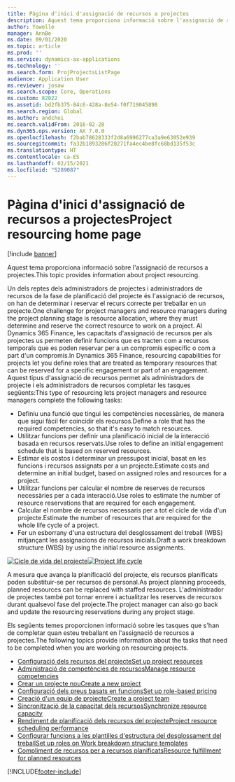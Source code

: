 ```yaml
---
title: Pàgina d'inici d'assignació de recursos a projectes
description: Aquest tema proporciona informació sobre l'assignació de recursos a projectes.
author: Yowelle
manager: AnnBe
ms.date: 09/01/2020
ms.topic: article
ms.prod: ''
ms.service: dynamics-ax-applications
ms.technology: ''
ms.search.form: ProjProjectsListPage
audience: Application User
ms.reviewer: josaw
ms.search.scope: Core, Operations
ms.custom: 82022
ms.assetid: bd2fb375-84c6-428a-8e54-f0f719045898
ms.search.region: Global
ms.author: andchoi
ms.search.validFrom: 2016-02-28
ms.dyn365.ops.version: AX 7.0.0
ms.openlocfilehash: f2bab78628333f2d8a6996277ca3a9e63052e939
ms.sourcegitcommit: fa32b1893286f20271fa4ec4be8fc68bd135f53c
ms.translationtype: HT
ms.contentlocale: ca-ES
ms.lasthandoff: 02/15/2021
ms.locfileid: "5289087"
---
```

# <a name="project-resourcing-home-page"></a><span data-ttu-id="6b21d-103">Pàgina d'inici d'assignació de recursos a projectes</span><span class="sxs-lookup"><span data-stu-id="6b21d-103">Project resourcing home page</span></span>

[!include [banner](../includes/banner.md)]

<span data-ttu-id="6b21d-104">Aquest tema proporciona informació sobre l'assignació de recursos a projectes.</span><span class="sxs-lookup"><span data-stu-id="6b21d-104">This topic provides information about project resourcing.</span></span>

<span data-ttu-id="6b21d-105">Un dels reptes dels administradors de projectes i administradors de recursos de la fase de planificació del projecte és l'assignació de recursos, on han de determinar i reservar el recurs correcte per treballar en un projecte.</span><span class="sxs-lookup"><span data-stu-id="6b21d-105">One challenge for project managers and resource managers during the project planning stage is resource allocation, where they must determine and reserve the correct resource to work on a project.</span></span> <span data-ttu-id="6b21d-106">Al Dynamics 365 Finance, les capacitats d'assignació de recursos per als projectes us permeten definir funcions que es tracten com a recursos temporals que es poden reservar per a un compromís específic o com a part d'un compromís.</span><span class="sxs-lookup"><span data-stu-id="6b21d-106">In Dynamics 365 Finance, resourcing capabilities for projects let you define roles that are treated as temporary resources that can be reserved for a specific engagement or part of an engagement.</span></span> <span data-ttu-id="6b21d-107">Aquest tipus d'assignació de recursos permet als administradors de projecte i els administradors de recursos completar les tasques següents:</span><span class="sxs-lookup"><span data-stu-id="6b21d-107">This type of resourcing lets project managers and resource managers complete the following tasks:</span></span>

- <span data-ttu-id="6b21d-108">Definiu una funció que tingui les competències necessàries, de manera que sigui fàcil fer coincidir els recursos.</span><span class="sxs-lookup"><span data-stu-id="6b21d-108">Define a role that has the required competencies, so that it's easy to match resources.</span></span>
- <span data-ttu-id="6b21d-109">Utilitzar funcions per definir una planificació inicial de la interacció basada en recursos reservats.</span><span class="sxs-lookup"><span data-stu-id="6b21d-109">Use roles to define an initial engagement schedule that is based on reserved resources.</span></span>
- <span data-ttu-id="6b21d-110">Estimar els costos i determinar un pressupost inicial, basat en les funcions i recursos assignats per a un projecte.</span><span class="sxs-lookup"><span data-stu-id="6b21d-110">Estimate costs and determine an initial budget, based on assigned roles and resources for a project.</span></span>
- <span data-ttu-id="6b21d-111">Utilitzar funcions per calcular el nombre de reserves de recursos necessàries per a cada interacció.</span><span class="sxs-lookup"><span data-stu-id="6b21d-111">Use roles to estimate the number of resource reservations that are required for each engagement.</span></span>
- <span data-ttu-id="6b21d-112">Calcular el nombre de recursos necessaris per a tot el cicle de vida d'un projecte.</span><span class="sxs-lookup"><span data-stu-id="6b21d-112">Estimate the number of resources that are required for the whole life cycle of a project.</span></span>
- <span data-ttu-id="6b21d-113">Fer un esborrany d'una estructura del desglossament del treball (WBS) mitjançant les assignacions de recursos inicials.</span><span class="sxs-lookup"><span data-stu-id="6b21d-113">Draft a work breakdown structure (WBS) by using the initial resource assignments.</span></span>

<span data-ttu-id="6b21d-114">[![Cicle de vida del projecte](./media/projectresourcing02-1024x812.jpg)](./media/projectresourcing02.jpg)</span><span class="sxs-lookup"><span data-stu-id="6b21d-114">[![Project life cycle](./media/projectresourcing02-1024x812.jpg)](./media/projectresourcing02.jpg)</span></span>

<span data-ttu-id="6b21d-115">A mesura que avança la planificació del projecte, els recursos planificats poden substituir-se per recursos de personal.</span><span class="sxs-lookup"><span data-stu-id="6b21d-115">As project planning proceeds, planned resources can be replaced with staffed resources.</span></span> <span data-ttu-id="6b21d-116">L'administrador de projectes també pot tornar enrere i actualitzar les reserves de recursos durant qualsevol fase del projecte.</span><span class="sxs-lookup"><span data-stu-id="6b21d-116">The project manager can also go back and update the resourcing reservations during any project stage.</span></span>

<span data-ttu-id="6b21d-117">Els següents temes proporcionen informació sobre les tasques que s'han de completar quan esteu treballant en l'assignació de recursos a projectes.</span><span class="sxs-lookup"><span data-stu-id="6b21d-117">The following topics provide information about the tasks that need to be completed when you are working on resourcing projects.</span></span>

- [<span data-ttu-id="6b21d-118">Configuració dels recursos del projecte</span><span class="sxs-lookup"><span data-stu-id="6b21d-118">Set up project resources</span></span>](set-up-project-resources.md)
- [<span data-ttu-id="6b21d-119">Administració de competències de recursos</span><span class="sxs-lookup"><span data-stu-id="6b21d-119">Manage resource competencies</span></span>](manage-resource-competencies.md)
- [<span data-ttu-id="6b21d-120">Crear un projecte nou</span><span class="sxs-lookup"><span data-stu-id="6b21d-120">Create a new project</span></span>](create-new-project.md)
- [<span data-ttu-id="6b21d-121">Configuració dels preus basats en funcions</span><span class="sxs-lookup"><span data-stu-id="6b21d-121">Set up role-based pricing</span></span>](set-up-role-based-pricing.md)
- [<span data-ttu-id="6b21d-122">Creació d'un equip de projecte</span><span class="sxs-lookup"><span data-stu-id="6b21d-122">Create a project team</span></span>](create-project-team.md)
- [<span data-ttu-id="6b21d-123">Sincronització de la capacitat dels recursos</span><span class="sxs-lookup"><span data-stu-id="6b21d-123">Synchronize resource capacity</span></span>](synchronize-resource-capacity.md)
- [<span data-ttu-id="6b21d-124">Rendiment de planificació dels recursos del projecte</span><span class="sxs-lookup"><span data-stu-id="6b21d-124">Project resource scheduling performance</span></span>](project-scheduling-performance.md)
- [<span data-ttu-id="6b21d-125">Configurar funcions a les plantilles d'estructura del desglossament del treball</span><span class="sxs-lookup"><span data-stu-id="6b21d-125">Set up roles on Work breakdown structure templates</span></span>](set-up-roles-wbs-template.md)
- [<span data-ttu-id="6b21d-126">Compliment de recursos per a recursos planificats</span><span class="sxs-lookup"><span data-stu-id="6b21d-126">Resource fulfillment for planned resources</span></span>](resource-fulfillment-planned-resources.md)


[!INCLUDE[footer-include](../includes/footer-banner.md)]